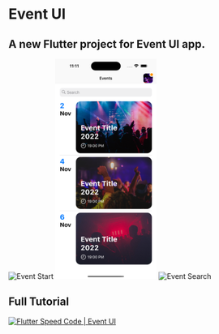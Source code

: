 # Event UI
## A new Flutter project for Event UI app.
<p align=“left”>
  <img src="https://github.com/decodevM/event_ui/blob/main/assets/screenshots/start.png" width="200" title="Event Start">
  <img src="https://github.com/decodevM/event_ui/blob/main/assets/screenshots/home1.png" width="200" title="Event Home">
  <img src="https://github.com/decodevM/shopping_ui/blob/main/assets/screenshots/home2.png" width="200" title="Event Search">
</p>

## Full Tutorial

[![Flutter Speed Code | Event UI](https://img.youtube.com/vi/Vk00fd0GR0E/0.jpg)](https://www.youtube.com/watch?v=Vk00fd0GR0E)
